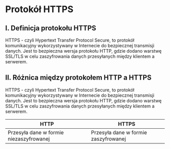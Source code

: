 # Protokół HTTPS
## I. Definicja protokołu HTTPS

HTTPS - czyli Hypertext Transfer Protocol Secure, to protokół komunikacyjny wykorzystywany w Internecie do bezpiecznej transmisji danych. Jest to bezpieczna wersja protokołu HTTP, gdzie dodano warstwę SSL/TLS w celu zaszyfrowania danych przesyłanych między klientem a serwerem. 

## II. Różnica między protokołem HTTP a HTTPS

HTTPS - czyli Hypertext Transfer Protocol Secure, to protokół komunikacyjny wykorzystywany w Internecie do bezpiecznej transmisji danych. Jest to bezpieczna wersja protokołu HTTP, gdzie dodano warstwę SSL/TLS w celu zaszyfrowania danych przesyłanych między klientem a serwerem. 

 | HTTP | HTTPS |
 | --- | --- |
 | Przesyła dane w formie niezaszyfrowanej | Przesyła dane w formie zaszyfrowanej | 

 

 
